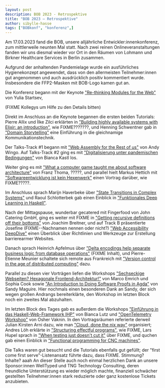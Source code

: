 ```yaml
---
layout: post
description: BOB 2023 - Retrospektive
title: "BOB 2023 – Retrospektive"
author: sibylle-hasse
tags: ["BOBkonf", "konferenz",]
---
```


Am 17.03.2023 fand die BOB, unsere alljährliche
Entwickler:innenkonferenz, zum mittlerweile neunten Mal statt. Nach
zwei reinen Onlineveranstaltungen fanden wir uns diesmal wieder vor
Ort in den Räumen von Lohmann und Birkner Healthcare Services in
Berlin zusammen.

Aufgrund der anhaltenden Pandemielage wurde ein ausführliches
Hygienekonzept angewendet, dass von den allermeisten Teilnehmer:innen
gut angenommen und auch ausdrücklich positiv kommentiert wurde. Insbesondere die FFP2-Masken mit BOB-Logo kamen gut an.

<!-- more start -->

Die Konferenz begann mit der Keynote ["Re-thinking Modules for the Web"](https://bobkonf.de/2023/startsev.html) von Yulia Startsev,

(FIXME Kollegys um Hilfe zu den Details bitten)

Direkt im Anschluss an die Keynote begannen die ersten beiden
Tutorials: Pierre Allix und İlke Zilci erklärten in ["Building highly
available systems with Elixir: an
introduction"](https://bobkonf.de/2023/allix-zilci.html), wie FIXME???????,
und Henning Schwentner gab in ["Domain
Storytelling"](https://bobkonf.de/2023/schwentner.html) eine
Einführung in die gleichnamige Kommunikationstechnik.

Der Talks-Track #1 begann mit ["Web Assembly for the Rest of
us"](https://bobkonf.de/2023/wingo.html) von Andy Wingo.  Auf
Talks-Track #2 ging es mit ["Digitalisierung unter pandemischen
Bedingungen"](https://bobkonf.de/2023/kastl.html) von Bianca Kastl
los.

Weiter ging es mit ["What a computer game taught me about software architecture"](https://bobkonf.de/2023/thoma.html) von Franz Thoma, ?????, und parallel hielt Markus Hettich mit ["Softwareentwicklung ist kein Hexenwerk"](https://bobkonf.de/2023/hettich.html) einen Vortrag darüber, wie FIXME?????.

Im Anschluss sprach Marijn Haverbeke über ["State Transitions in Complex Systems"](https://bobkonf.de/2023/haverbeke.html) und Raoul Schlotterbek gab einen Einblick in ["Funktionales Deep Learning in Haskell"](https://bobkonf.de/2023/schlotterbek.html).

Nach der Mittagspause, wunderbar gecatered mit Fingerfood von John Catering GmbH,
ging es weiter mit FIXME in ["Getting recursive definitions off their bottoms"](https://bobkonf.de/2023/breitner.html) von Joachim Breitner, und auf Track B präsentierte Josefine (FIXME--Nachnamen nennen oder nicht?) 
["Web Accessibility DeepDive"](https://bobkonf.de/2023/josefine.html) einen Überblick über Richtlinien und Werkzeuge zur Erstellung barrierearmer Websites.

Danach sprach Heinrich Apfelmus über ["Delta encodings help separate business logic from database operations"](https://bobkonf.de/2023/apfelmus.html) (FIXME Inhalt), und Pierre-Étienne Meunier schaltete sich remote aus Frankreich mit ["Version control in the age of distributed computing"](https://bobkonf.de/2023/meunier.html) dazu.

Parallel zu diesen vier Vorträgen liefen die Workshops ["Sechseckige Webseiten? Hexagonale Frontend-Architektur!"](https://bobkonf.de/2023/emrich.html) von Marco Emrich und Sophia Cook sowie ["An Introduction to Doing Software Proofs in Agda"](https://bobkonf.de/2023/maguire.html) von Sandy Maguire. Hier nochmals einen besonderen Dank an Sandy, der sich wegen großen Andrangs bereiterklärte, den Workshop im letzten Block noch ein zweites Mal abzuhalten.


Im letzten Block des Tages gab es außerdem die Workshops 
["Einführung in das Haskell-Web-Framework IHP"](https://bobkonf.de/2023/lutz.html)
von Bianca Lutz und ["OpenTelemetry Workshop"](https://bobkonf.de/2023/vaknin.html)
von Osher Vaknin. In den Vortragsräumen referierte derweil Julian Kirsten Arni dazu, wie man ["Cloud, done the nix way"](https://bobkonf.de/2023/arni.html) organisiert; Andres Löh erklärte in ["Structuring effectful programs"](https://bobkonf.de/2023/loeh.html), wie FIXME, Lars Hupel sprach in ["When testing just doesn't cut it"](https://bobkonf.de/2023/hupel.html) über FIXME, und quchen gab einen Einblick in ["Functional programming for CNC machines"](https://bobkonf.de/2023/quchen.html).


Die Talks  waren gut besucht und die Tutorials
ebenfalls gut gefüllt; der "first come first serve"-Listenansatz führte dazu, dass FIXME.
Stimmung? Inhalte? aaah
An dieser Stelle auch noch einmal herzlichen Dank an unsere Sponsor:innen WellTyped und TNG Technology Consulting, deren freundliche Unterstützung es wieder möglich machte, finanziell schwächer gestellten Teilnehmer:innen stark reduzierte oder ganz kostenlose Tickets anzubieten.

